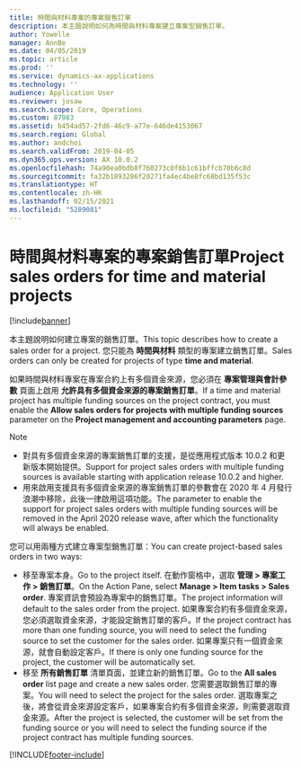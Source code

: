 ```yaml
---
title: 時間與材料專案的專案銷售訂單
description: 本主題說明如何為時間與材料專案建立專案型銷售訂單。
author: Yowelle
manager: AnnBe
ms.date: 04/05/2019
ms.topic: article
ms.prod: ''
ms.service: dynamics-ax-applications
ms.technology: ''
audience: Application User
ms.reviewer: josaw
ms.search.scope: Core, Operations
ms.custom: 87983
ms.assetid: b454ad57-2fd6-46c9-a77e-646de4153067
ms.search.region: Global
ms.author: andchoi
ms.search.validFrom: 2019-04-05
ms.dyn365.ops.version: AX 10.0.2
ms.openlocfilehash: 74a90ea0bdb8f760273c0f6b1c61bffcb70b6c8d
ms.sourcegitcommit: fa32b1893286f20271fa4ec4be8fc68bd135f53c
ms.translationtype: HT
ms.contentlocale: zh-HK
ms.lasthandoff: 02/15/2021
ms.locfileid: "5289081"
---
```

# <a name="project-sales-orders-for-time-and-material-projects"></a><span data-ttu-id="97dc2-103">時間與材料專案的專案銷售訂單</span><span class="sxs-lookup"><span data-stu-id="97dc2-103">Project sales orders for time and material projects</span></span>

[!include[banner](../includes/banner.md)]

<span data-ttu-id="97dc2-104">本主題說明如何建立專案的銷售訂單。</span><span class="sxs-lookup"><span data-stu-id="97dc2-104">This topic describes how to create a sales order for a project.</span></span> <span data-ttu-id="97dc2-105">您只能為 **時間與材料** 類型的專案建立銷售訂單。</span><span class="sxs-lookup"><span data-stu-id="97dc2-105">Sales orders can only be created for projects of type **time and material**.</span></span>

<span data-ttu-id="97dc2-106">如果時間與材料專案在專案合約上有多個資金來源，您必須在 **專案管理與會計參數** 頁面上啟用 **允許具有多個資金來源的專案銷售訂單**。</span><span class="sxs-lookup"><span data-stu-id="97dc2-106">If a time and material project has multiple funding sources on the project contract, you must enable the **Allow sales orders for projects with multiple funding sources** parameter on the **Project management and accounting parameters** page.</span></span> 

> [!NOTE]
> - <span data-ttu-id="97dc2-107">對具有多個資金來源的專案銷售訂單的支援，是從應用程式版本 10.0.2 和更新版本開始提供。</span><span class="sxs-lookup"><span data-stu-id="97dc2-107">Support for project sales orders with multiple funding sources is available starting with application release 10.0.2 and higher.</span></span>
> - <span data-ttu-id="97dc2-108">用來啟用支援具有多個資金來源的專案銷售訂單的參數會在 2020 年 4 月發行浪潮中移除，此後一律啟用這項功能。</span><span class="sxs-lookup"><span data-stu-id="97dc2-108">The parameter to enable the support for project sales orders with multiple funding sources will be removed in the April 2020 release wave, after which the functionality will always be enabled.</span></span>

<span data-ttu-id="97dc2-109">您可以用兩種方式建立專案型銷售訂單：</span><span class="sxs-lookup"><span data-stu-id="97dc2-109">You can create project-based sales orders in two ways:</span></span>

- <span data-ttu-id="97dc2-110">移至專案本身。</span><span class="sxs-lookup"><span data-stu-id="97dc2-110">Go to the project itself.</span></span> <span data-ttu-id="97dc2-111">在動作窗格中，選取 **管理 > 專案工作 > 銷售訂單**。</span><span class="sxs-lookup"><span data-stu-id="97dc2-111">On the Action Pane, select **Manage > Item tasks > Sales order**.</span></span> <span data-ttu-id="97dc2-112">專案資訊會預設為專案中的銷售訂單。</span><span class="sxs-lookup"><span data-stu-id="97dc2-112">The project information will default to the sales order from the project.</span></span> <span data-ttu-id="97dc2-113">如果專案合約有多個資金來源，您必須選取資金來源，才能設定銷售訂單的客戶。</span><span class="sxs-lookup"><span data-stu-id="97dc2-113">If the project contract has more than one funding source, you will need to select the funding source to set the customer for the sales order.</span></span> <span data-ttu-id="97dc2-114">如果專案只有一個資金來源，就會自動設定客戶。</span><span class="sxs-lookup"><span data-stu-id="97dc2-114">If there is only one funding source for the project, the customer will be automatically set.</span></span>
- <span data-ttu-id="97dc2-115">移至 **所有銷售訂單** 清單頁面，並建立新的銷售訂單。</span><span class="sxs-lookup"><span data-stu-id="97dc2-115">Go to the **All sales order** list page and create a new sales order.</span></span> <span data-ttu-id="97dc2-116">您需要選取銷售訂單的專案。</span><span class="sxs-lookup"><span data-stu-id="97dc2-116">You will need to select the project for the sales order.</span></span> <span data-ttu-id="97dc2-117">選取專案之後，將會從資金來源設定客戶，如果專案合約有多個資金來源，則需要選取資金來源。</span><span class="sxs-lookup"><span data-stu-id="97dc2-117">After the project is selected, the customer will be set from the funding source or you will need to select the funding source if the project contract has multiple funding sources.</span></span>



[!INCLUDE[footer-include](../includes/footer-banner.md)]